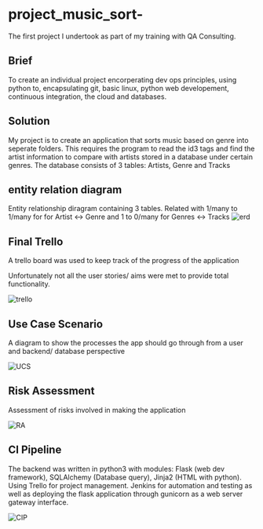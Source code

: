# project_music_sort-
The first project I undertook as part of my training with QA Consulting. 

## Brief

To create an individual project encorperating dev ops principles, using python to, encapsulating  git, basic linux, python web developement, continuous integration, the cloud and databases. 

## Solution

My project is to create an application that sorts music based on genre into seperate folders. This requires the program to read the id3 tags and find the artist information to compare with artists stored in a database under certain genres. 
The database consists of 3 tables: Artists, Genre and Tracks

## entity relation diagram 

Entity relationship diragram containing 3 tables. Related with 1/many to 1/many for for Artist <-> Genre  and 1 to 0/many for Genres <-> Tracks
![erd](https://i.imgur.com/b1n9yYU.png)

## Final Trello 

A trello board was used to keep track of the progress of the application

Unfortunately not all the user stories/ aims were met to provide total functionality.

![trello](https://i.imgur.com/WyfAkdi.png)

## Use Case Scenario

A diagram to show the processes the app should go through from a user and backend/ database perspective 

![UCS](https://i.imgur.com/ywFRDHf.jpg)

## Risk Assessment 

Assessment of risks involved in making the application 

![RA](https://i.imgur.com/VtXl95d.png)

## CI Pipeline 

The backend was written in python3 with modules: Flask (web dev framework), SQLAlchemy (Database query), Jinja2 (HTML with python). Using Trello for project management. Jenkins for automation and testing as well as deploying the flask application through gunicorn as a web server gateway interface. 

![CIP](https://i.imgur.com/WeTSift.png)

